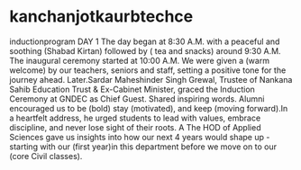 # kanchanjotkaurbtechce
inductionprogram
DAY 1
The day began at 8:30 A.M. with a peaceful and soothing (Shabad Kirtan)
followed by ( tea and snacks) around 9:30
A.M. The inaugural ceremony started at 10:00 A.M. We were given a (warm welcome) by our teachers, seniors and staff, setting a positive tone for the journey ahead. Later.Sardar Maheshinder Singh
Grewal, Trustee of Nankana Sahib Education Trust & Ex-Cabinet Minister, graced the Induction Ceremony at GNDEC as Chief Guest. Shared inspiring words.
Alumni encouraged us to be (bold) stay (motivated), and keep (moving forward).In a heartfelt address, he urged students to lead with values, embrace discipline, and never lose sight of their roots. A The HOD of Applied Sciences gave us insights into how our next 4 years would shape up - starting with our (first year)in this department before we move on to our (core Civil classes).
